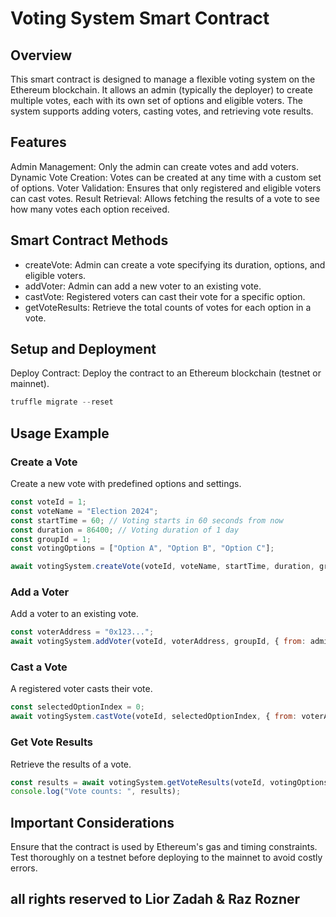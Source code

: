 # Voting System Smart Contract

## Overview
This smart contract is designed to manage a flexible voting system on the Ethereum blockchain. It allows an admin (typically the deployer) to create multiple votes, each with its own set of options and eligible voters. The system supports adding voters, casting votes, and retrieving vote results.

## Features
Admin Management: Only the admin can create votes and add voters.
Dynamic Vote Creation: Votes can be created at any time with a custom set of options.
Voter Validation: Ensures that only registered and eligible voters can cast votes.
Result Retrieval: Allows fetching the results of a vote to see how many votes each option received.

## Smart Contract Methods
* createVote: Admin can create a vote specifying its duration, options, and eligible voters.
* addVoter: Admin can add a new voter to an existing vote.
* castVote: Registered voters can cast their vote for a specific option.
* getVoteResults: Retrieve the total counts of votes for each option in a vote.

## Setup and Deployment
Deploy Contract: Deploy the contract to an Ethereum blockchain (testnet or mainnet).
```javascript
truffle migrate --reset

```
## Usage Example
### Create a Vote
Create a new vote with predefined options and settings.
```javascript
const voteId = 1;
const voteName = "Election 2024";
const startTime = 60; // Voting starts in 60 seconds from now
const duration = 86400; // Voting duration of 1 day
const groupId = 1;
const votingOptions = ["Option A", "Option B", "Option C"];

await votingSystem.createVote(voteId, voteName, startTime, duration, groupId, votingOptions, { from: adminAddress });
```
### Add a Voter
Add a voter to an existing vote.
```javascript
const voterAddress = "0x123...";
await votingSystem.addVoter(voteId, voterAddress, groupId, { from: adminAddress });
```
### Cast a Vote
A registered voter casts their vote.
```javascript
const selectedOptionIndex = 0;
await votingSystem.castVote(voteId, selectedOptionIndex, { from: voterAddress });
```
### Get Vote Results
Retrieve the results of a vote.
```javascript
const results = await votingSystem.getVoteResults(voteId, votingOptions.length, { from: anyAddress });
console.log("Vote counts: ", results);
```

## Important Considerations
Ensure that the contract is used by Ethereum's gas and timing constraints.
Test thoroughly on a testnet before deploying to the mainnet to avoid costly errors.


## all rights reserved to Lior Zadah & Raz Rozner
